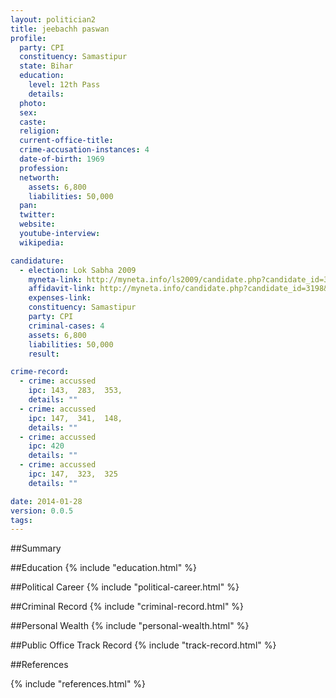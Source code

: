 ```yaml
---
layout: politician2
title: jeebachh paswan
profile: 
  party: CPI
  constituency: Samastipur
  state: Bihar
  education: 
    level: 12th Pass
    details: 
  photo: 
  sex: 
  caste: 
  religion: 
  current-office-title: 
  crime-accusation-instances: 4
  date-of-birth: 1969
  profession: 
  networth: 
    assets: 6,800
    liabilities: 50,000
  pan: 
  twitter: 
  website: 
  youtube-interview: 
  wikipedia: 

candidature: 
  - election: Lok Sabha 2009
    myneta-link: http://myneta.info/ls2009/candidate.php?candidate_id=3198
    affidavit-link: http://myneta.info/candidate.php?candidate_id=3198&scan=original
    expenses-link: 
    constituency: Samastipur 
    party: CPI
    criminal-cases: 4
    assets: 6,800
    liabilities: 50,000
    result:  

crime-record: 
  - crime: accussed
    ipc: 143,  283,  353,
    details: "" 
  - crime: accussed
    ipc: 147,  341,  148,
    details: "" 
  - crime: accussed
    ipc: 420
    details: "" 
  - crime: accussed
    ipc: 147,  323,  325
    details: "" 

date: 2014-01-28
version: 0.0.5
tags: 
---
```

##Summary


##Education
{% include "education.html" %}


##Political Career
{% include "political-career.html" %}


##Criminal Record
{% include "criminal-record.html" %}


##Personal Wealth
{% include "personal-wealth.html" %}


##Public Office Track Record
{% include "track-record.html" %}


##References


{% include "references.html" %}